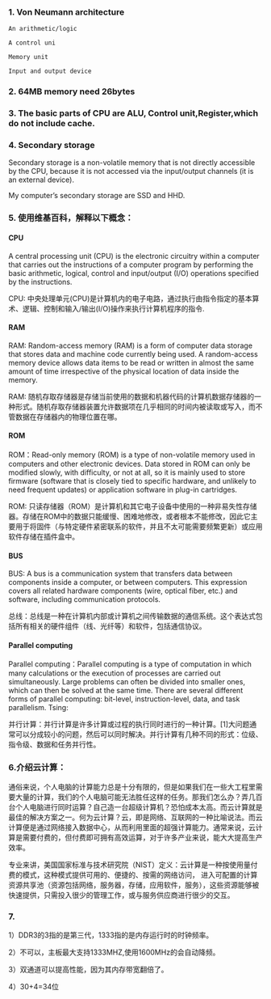 ### 1.  Von Neumann architecture
   
    An arithmetic/logic 

    A control uni
    
    Memory unit

    Input and output device
### 2. 64MB memory need 26bytes

### 3. The basic parts of CPU are ALU, Control unit,Register,which do not include cache.

### 4. Secondary storage

Secondary storage is a non-volatile memory that
is not directly accessible by the CPU, because it is not accessed via the
input/output channels (it is an external device).

My computer’s secondary storage are  SSD and HHD.

### 5. 使用维基百科，解释以下概念：

#### CPU 
A central processing unit (CPU) is the electronic circuitry within a computer that carries out the instructions of a computer program by performing the basic arithmetic, logical, control and input/output (I/O) operations specified by the instructions. 

CPU: 中央处理单元(CPU)是计算机内的电子电路，通过执行由指令指定的基本算术、逻辑、控制和输入/输出(I/O)操作来执行计算机程序的指令.

#### RAM 

RAM: Random-access
memory (RAM) is a form of computer
data storage that stores data and machine
code currently being used. A random-access memory device allows data items to be read or written in almost the same amount of time irrespective of the physical location of data inside the memory.

RAM: 随机存取存储器是存储当前使用的数据和机器代码的计算机数据存储器的一种形式。随机存取存储器装置允许数据项在几乎相同的时间内被读取或写入，而不管数据在存储器内的物理位置在哪。

#### ROM

ROM：Read-only memory (ROM) is a type of non-volatile memory used in computers and other electronic devices. Data stored in ROM can only be
modified slowly, with difficulty, or not at all, so it is mainly used to store firmware (software that is closely tied to specific hardware, and
unlikely to need frequent updates) or application software in plug-in cartridges.


ROM: 只读存储器（ROM）是计算机和其它电子设备中使用的一种非易失性存储器。存储在ROM中的数据只能缓慢、困难地修改，或者根本不能修改，因此它主要用于将固件（与特定硬件紧密联系的软件，并且不太可能需要频繁更新）或应用软件存储在插件盒中。

#### BUS

BUS: A bus is a
communication system that transfers data between components inside a computer, or between computers. This expression covers all related hardware components (wire, optical fiber, etc.) and software, including communication protocols.

总线：总线是一种在计算机内部或计算机之间传输数据的通信系统。这个表达式包括所有相关的硬件组件（线、光纤等）和软件，包括通信协议。

#### Parallel computing

Parallel computing：Parallel computing is a type of computation in which many calculations or the execution of processes are carried out simultaneously. Large problems can often be divided into smaller ones, which can then be solved at the same time. There are several different forms of parallel computing: bit-level, instruction-level, data, and task parallelism.
Tsing:

并行计算：并行计算是许多计算或过程的执行同时进行的一种计算。[1]大问题通常可以分成较小的问题，然后可以同时解决。并行计算有几种不同的形式：位级、指令级、数据和任务并行性。

### 6.介绍云计算：

通俗来说，个人电脑的计算能力总是十分有限的，但是如果我们在一些大工程里需要大量的计算，我们的个人电脑可能无法胜任这样的任务。那我们怎么办？弄几百台个人电脑进行同时运算？自己造一台超级计算机？恐怕成本太高。而云计算就是最佳的解决方案之一。何为云计算？云，即是网络、互联网的一种比喻说法。而云计算便是通过网络接入数据中心，从而利用里面的超强计算能力。通常来说，云计算是需要付费的，但付费即可拥有高效运算，对于许多产业来说，能大大提高生产效率。

专业来讲，美国国家标准与技术研究院（NIST）定义：云计算是一种按使用量付费的模式，这种模式提供可用的、便捷的、按需的网络访问， 进入可配置的计算资源共享池（资源包括网络，服务器，存储，应用软件，服务），这些资源能够被快速提供，只需投入很少的管理工作，或与服务供应商进行很少的交互。       


### 7.
 

1）DDR3的3指的是第三代，1333指的是内存运行时的时钟频率。

2）不可以，主板最大支持1333MHZ,使用1600MHz的会自动降频。

3）双通道可以提高性能，因为其内存带宽翻倍了。

4）30+4=34位







